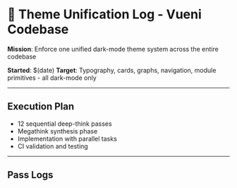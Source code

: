 # 🎨 Theme Unification Log - Vueni Codebase

**Mission**: Enforce one unified dark-mode theme system across the entire codebase

**Started**: $(date)
**Target**: Typography, cards, graphs, navigation, module primitives - all dark-mode only

---

## Execution Plan
- 12 sequential deep-think passes
- Megathink synthesis phase
- Implementation with parallel tasks
- CI validation and testing

---

## Pass Logs 